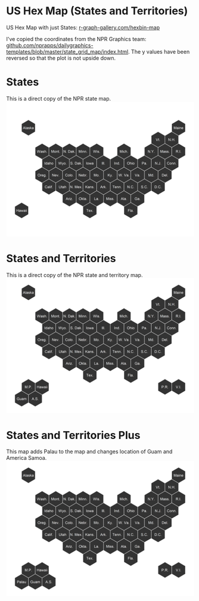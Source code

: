# US Hex Map (States and Territories)

US Hex Map with just States: [r-graph-gallery.com/hexbin-map](https://www.r-graph-gallery.com/hexbin-map)


I've copied the coordinates from the NPR Graphics team: [github.com/nprapps/dailygraphics-templates/blob/master/state_grid_map/index.html](https://github.com/nprapps/dailygraphics-templates/blob/master/state_grid_map/index.html). The y values have been reversed so that the plot is not upside down.  

# States  
This is a direct copy of the NPR state map.  
![USA Hex Map with States](states/img/usa_s_base.png)


# States and Territories 
This is a direct copy of the NPR state and territory map.  
![USA Hex Map with States and Territories](states_and_territories/img/usa_st_base.png)


# States and Territories Plus
This map adds Palau to the map and changes location of Guam and America Samoa.  
![USA Hex Map with States and Territories](states_and_territories_plus/img/usa_stp_base.png)